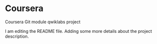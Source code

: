 # Coursera
Coursera Git module qwiklabs project

I am editing the README file. Adding some more details about the project description.
